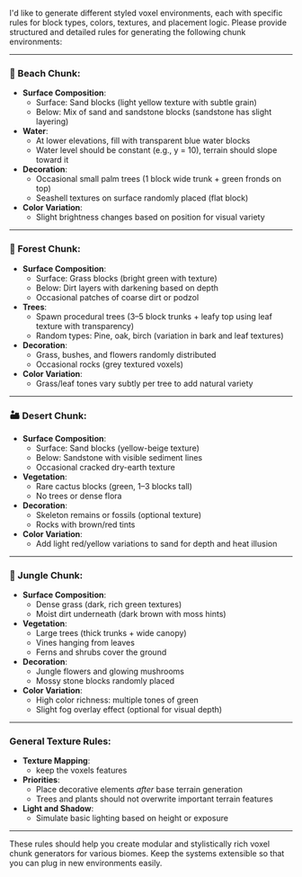 I'd like to generate different styled voxel environments, each with specific rules for block types, colors, textures, and placement logic. Please provide structured and detailed rules for generating the following chunk environments:

---

### 🌴 Beach Chunk:
- **Surface Composition**:
  - Surface: Sand blocks (light yellow texture with subtle grain)
  - Below: Mix of sand and sandstone blocks (sandstone has slight layering)
- **Water**:
  - At lower elevations, fill with transparent blue water blocks
  - Water level should be constant (e.g., y = 10), terrain should slope toward it
- **Decoration**:
  - Occasional small palm trees (1 block wide trunk + green fronds on top)
  - Seashell textures on surface randomly placed (flat block)
- **Color Variation**:
  - Slight brightness changes based on position for visual variety

---

### 🌲 Forest Chunk:
- **Surface Composition**:
  - Surface: Grass blocks (bright green with texture)
  - Below: Dirt layers with darkening based on depth
  - Occasional patches of coarse dirt or podzol
- **Trees**:
  - Spawn procedural trees (3–5 block trunks + leafy top using leaf texture with transparency)
  - Random types: Pine, oak, birch (variation in bark and leaf textures)
- **Decoration**:
  - Grass, bushes, and flowers randomly distributed
  - Occasional rocks (grey textured voxels)
- **Color Variation**:
  - Grass/leaf tones vary subtly per tree to add natural variety

---

### 🏜️ Desert Chunk:
- **Surface Composition**:
  - Surface: Sand blocks (yellow-beige texture)
  - Below: Sandstone with visible sediment lines
  - Occasional cracked dry-earth texture
- **Vegetation**:
  - Rare cactus blocks (green, 1–3 blocks tall)
  - No trees or dense flora
- **Decoration**:
  - Skeleton remains or fossils (optional texture)
  - Rocks with brown/red tints
- **Color Variation**:
  - Add light red/yellow variations to sand for depth and heat illusion

---

### 🌴 Jungle Chunk:
- **Surface Composition**:
  - Dense grass (dark, rich green textures)
  - Moist dirt underneath (dark brown with moss hints)
- **Vegetation**:
  - Large trees (thick trunks + wide canopy)
  - Vines hanging from leaves
  - Ferns and shrubs cover the ground
- **Decoration**:
  - Jungle flowers and glowing mushrooms
  - Mossy stone blocks randomly placed
- **Color Variation**:
  - High color richness: multiple tones of green
  - Slight fog overlay effect (optional for visual depth)

---

### General Texture Rules:
- **Texture Mapping**:
  - keep the voxels features
- **Priorities**:
  - Place decorative elements *after* base terrain generation
  - Trees and plants should not overwrite important terrain features
- **Light and Shadow**:
  - Simulate basic lighting based on height or exposure

---

These rules should help you create modular and stylistically rich voxel chunk generators for various biomes. Keep the systems extensible so that you can plug in new environments easily.